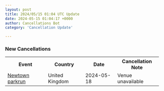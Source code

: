 ```yaml
---
layout: post
title: 2024/05/15 01:04 UTC Update
date: 2024-05-15 01:04:17 +0000
author: Cancellations Bot
category: 'Cancellation Update'

---
```


<h3>New Cancellations</h3>
<div class='hscrollable'>
<table style='width: 100%'>
    <tr>
        <th>Event</th>
        <th>Country</th>
        <th>Date</th>
        <th>Cancellation Note</th>
    </tr>
    <tr>
        <td><a href="https://www.parkrun.org.uk/newtown">Newtown parkrun</a></td>
        <td>United Kingdom</td>
        <td>2024-05-18</td>
        <td>Venue unavailable</td>
    </tr>
</table>
</div>
